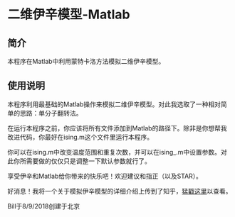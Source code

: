 # 二维伊辛模型-Matlab

## 简介

本程序在Matlab中利用蒙特卡洛方法模拟二维伊辛模型。

## 使用说明

本程序利用最基础的Matlab操作来模拟二维伊辛模型。对此我选取了一种相对简单的思路：单分子翻转法。

在运行本程序之前，你应该将所有文件添加到Matlab的路径下。除非是你想帮我改进代码，你最好在ising.m这个文件里运行本程序。

你可以在ising.m中改变温度范围和重复次数，并可以在ising_.m中设置参数。对此你所需要做的仅仅只是调整一下默认参数就行了。

享受伊辛和Matlab给你带来的快乐吧！欢迎建议和指正（以及STAR）。

好消息！我将一个关于模拟伊辛模型的详细介绍上传到了知乎，[猛戳这里](https://zhuanlan.zhihu.com/p/42629484)以查看。

Bill于8/9/2018创建于北京
